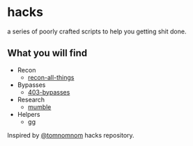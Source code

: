 # hacks
a series of poorly crafted scripts to help you getting shit done.

## What you will find
* Recon
  * [recon-all-things](https://github.com/hatecomputers/hacks/tree/master/recon-all-things)
* Bypasses
  * [403-bypasses](https://github.com/hatecomputers/hacks/tree/master/bypasses/403-bypass.sh)  
* Research
  * [mumble](https://github.com/hatecomputers/hacks/tree/master/mumble/mumble)
* Helpers
  * [gg](https://github.com/hatecomputers/hacks/tree/master/generate-gallery)
  
Inspired by [@tomnomnom](http://github.com/tomnomnom) hacks repository.
